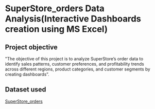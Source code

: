 # SuperStore_orders Data Analysis(Interactive Dashboards creation using MS Excel)
## Project objective
"The objective of this project is to analyze SuperStore’s order data to identify sales patterns, customer preferences, and profitability trends across different regions, product categories, and customer segments by creating dashboards”.

## Dataset used
<a href="https://github.com/Shirisha-1904/Data-analysis-Dashboards/blob/main/SuperStore_Orders.csv">SuperStore_orders</a>

